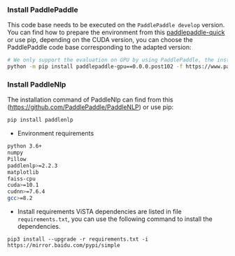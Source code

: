 ### Install PaddlePaddle
This code base needs to be executed on the `PaddlePaddle develop` version. You can find how to prepare the environment from this [paddlepaddle-quick](https://www.paddlepaddle.org.cn/install/quick) or use pip, depending on the CUDA version, you can choose the PaddlePaddle code base corresponding to the adapted version:

```bash
# We only support the evaluation on GPU by using PaddlePaddle, the installation command follows:
python -m pip install paddlepaddle-gpu==0.0.0.post102 -f https://www.paddlepaddle.org.cn/whl/linux/gpu/develop.html
```
### Install PaddleNlp
The installation command of PaddleNlp can find from this (https://github.com/PaddlePaddle/PaddleNLP) or use pip:

```bash
pip install paddlenlp
```

* Environment requirements
```bash
python 3.6+
numpy
Pillow
paddlenlp>=2.2.3
matplotlib
faiss-cpu
cuda>=10.1
cudnn>=7.6.4
gcc>=8.2
```

* Install requirements
ViSTA dependencies are listed in file `requirements.txt`, you can use the following command to install the dependencies.
```
pip3 install --upgrade -r requirements.txt -i https://mirror.baidu.com/pypi/simple
```
